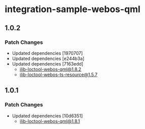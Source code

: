 # integration-sample-webos-qml

## 1.0.2

### Patch Changes

- Updated dependencies [1970707]
- Updated dependencies [e244b3a]
- Updated dependencies [7163edd]
  - ilib-loctool-webos-qml@1.8.2
  - ilib-loctool-webos-ts-resource@1.5.7

## 1.0.1

### Patch Changes

- Updated dependencies [10d6351]
  - ilib-loctool-webos-qml@1.8.1
